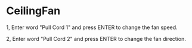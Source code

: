 # CeilingFan

1, Enter word "Pull Cord 1" and press ENTER to change the fan speed.

2, Enter word "Pull Cord 2" and press ENTER to change the fan direction.
